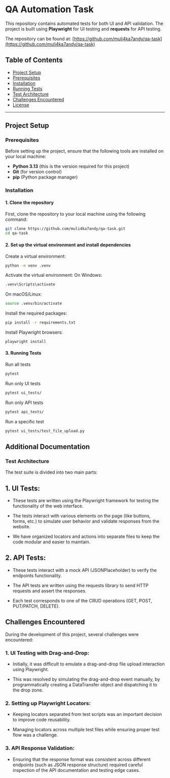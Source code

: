 # QA Automation Task

This repository contains automated tests for both UI and API validation. The project is built using **Playwright** for UI testing and **requests** for API testing.

The repository can be found at: [https://github.com/muli4ka7andy/qa-task](https://github.com/muli4ka7andy/qa-task)

## Table of Contents
- [Project Setup](#project-setup)
- [Prerequisites](#prerequisites)
- [Installation](#installation)
- [Running Tests](#running-tests)
- [Test Architecture](#test-architecture)
- [Challenges Encountered](#challenges-encountered)
- [License](#license)

---

## Project Setup

### Prerequisites

Before setting up the project, ensure that the following tools are installed on your local machine:

- **Python 3.13** (this is the version required for this project)
- **Git** (for version control)
- **pip** (Python package manager)

### Installation

#### 1. Clone the repository

First, clone the repository to your local machine using the following command:
```bash
git clone https://github.com/muli4ka7andy/qa-task.git
cd qa-task
```
#### 2. Set up the virtual environment and install dependencies

Create a virtual environment:
```bash
python -m venv .venv
```
Activate the virtual environment:
On Windows:
```bash
.venv\Scripts\activate
```
On macOS/Linux:
```bash
source .venv/bin/activate
```
Install the required packages:
```bash
pip install -r requirements.txt
```
Install Playwright browsers:
```bash
playwright install
```

#### 3. Running Tests
Run all tests
```bash
pytest
```
Run only UI tests
```bash
pytest ui_tests/
```
Run only API tests
```bash
pytest api_tests/
```
Run a specific test
```bash
pytest ui_tests/test_file_upload.py
```

## Additional Documentation
### Test Architecture
The test suite is divided into two main parts:

## 1. UI Tests:

- These tests are written using the Playwright framework for testing the functionality of the web interface.

- The tests interact with various elements on the page (like buttons, forms, etc.) to simulate user behavior and validate responses from the website.

- We have organized locators and actions into separate files to keep the code modular and easier to maintain.

## 2. API Tests:

- These tests interact with a mock API (JSONPlaceholder) to verify the endpoints functionality.

- The API tests are written using the requests library to send HTTP requests and assert the responses.

- Each test corresponds to one of the CRUD operations (GET, POST, PUT/PATCH, DELETE).

## Challenges Encountered
During the development of this project, several challenges were encountered:

### 1. UI Testing with Drag-and-Drop:

- Initially, it was difficult to emulate a drag-and-drop file upload interaction using Playwright.

- This was resolved by simulating the drag-and-drop event manually, by programmatically creating a DataTransfer object and dispatching it to the drop zone.

### 2. Setting up Playwright Locators:

- Keeping locators separated from test scripts was an important decision to improve code reusability.

- Managing locators across multiple test files while ensuring proper test flow was a challenge.

### 3. API Response Validation:

- Ensuring that the response format was consistent across different endpoints (such as JSON response structure) required careful inspection of the API documentation and testing edge cases.
